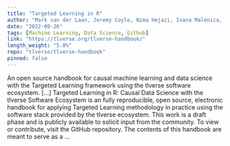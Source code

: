 ```yaml
---
title: "Targeted Learning in R"
author: "Mark van der Laan, Jeremy Coyle, Nima Hejazi, Ivana Malenica, Rachael Phillips, Alan Hubbard"
date: "2022-09-26"
tags: [Machine Learning, Data Science, Github]
link: "https://tlverse.org/tlverse-handbook/"
length_weight: "5.8%"
repo: "tlverse/tlverse-handbook"
pinned: false
---
```


An open source handbook for causal machine learning and data science with the Targeted Learning framework using the tlverse software ecosystem. [...] Targeted Learning in R: Causal Data Science with the tlverse Software
Ecosystem is an fully reproducible, open source, electronic handbook for
applying Targeted Learning methodology in practice using the software stack
provided by the tlverse ecosystem. This work is
a draft phase and is publicly available to solicit input from the community. To
view or contribute, visit the GitHub
repository. The contents of this handbook are meant to serve as a ...
